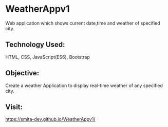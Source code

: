 # WeatherAppv1
Web application which shows current date,time and weather of specified city.
## Technology Used:
HTML, CSS, JavaScript(ES6), Bootstrap
## Objective:
Create a weather Application to display real-time weather of any specified city.
## Visit:
https://smita-dev.github.io/WeatherAppv1/
